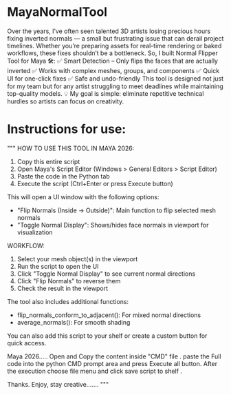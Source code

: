 # MayaNormalTool
Over the years, I’ve often seen talented 3D artists losing precious hours fixing inverted normals — a small but frustrating issue that can derail project timelines. Whether you’re preparing assets for real-time rendering or baked workflows, these fixes shouldn’t be a bottleneck.
So, I built Normal Flipper Tool for Maya 🛠️:
 ✅ Smart Detection – Only flips the faces that are actually inverted
 ✅ Works with complex meshes, groups, and components
 ✅ Quick UI for one-click fixes
 ✅ Safe and undo-friendly
This tool is designed not just for my team but for any artist struggling to meet deadlines while maintaining top-quality models.
💡 My goal is simple: eliminate repetitive technical hurdles so artists can focus on creativity.

# Instructions for use:
"""
HOW TO USE THIS TOOL IN MAYA 2026:

1. Copy this entire script
2. Open Maya's Script Editor (Windows > General Editors > Script Editor)
3. Paste the code in the Python tab
4. Execute the script (Ctrl+Enter or press Execute button)

This will open a UI window with the following options:
- "Flip Normals (Inside → Outside)": Main function to flip selected mesh normals
- "Toggle Normal Display": Shows/hides face normals in viewport for visualization

WORKFLOW:
1. Select your mesh object(s) in the viewport
2. Run the script to open the UI
3. Click "Toggle Normal Display" to see current normal directions
4. Click "Flip Normals" to reverse them
5. Check the result in the viewport

The tool also includes additional functions:
- flip_normals_conform_to_adjacent(): For mixed normal directions
- average_normals(): For smooth shading

You can also add this script to your shelf or create a custom button for quick access.

Maya 2026.....
Open and Copy the content inside "CMD" file . paste the Full code into the python CMD prompt area and press Execute all button.
After the execution choose file menu and click save script to shelf .

Thanks. Enjoy, stay creative.......
"""

